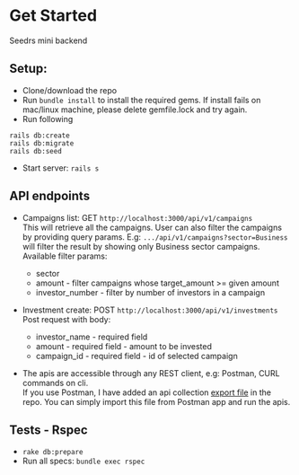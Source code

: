 # Get Started

Seedrs mini backend

## Setup:

* Clone/download the repo
* Run `bundle install` to install the required gems. If install fails on mac/linux machine, please delete gemfile.lock and try again.
* Run following
```
rails db:create
rails db:migrate
rails db:seed
```

* Start server: `rails s`

## API endpoints

* Campaigns list: GET `http://localhost:3000/api/v1/campaigns`  
This will retrieve all the campaigns. User can also filter the campaigns by providing query params. 
E.g: `.../api/v1/campaigns?sector=Business` will filter the result by showing only
Business sector campaigns.  
Available filter params: 
  * sector
  * amount - filter campaigns whose target_amount >= given amount
  * investor_number - filter by number of investors in a campaign


* Investment create: POST `http://localhost:3000/api/v1/investments`  
Post request with body:  
  * investor_name - required field
  * amount - required field - amount to be invested
  * campaign_id - required field - id of selected campaign


* The apis are accessible through any REST client, e.g: Postman, CURL commands on cli.  
If you use Postman, I have added an api collection [export file](https://github.com/amit-khan/seedrs_app/blob/master/Seedrs.postman_collection.json) in the repo.
You can simply import this file from Postman app and run the apis.

## Tests - Rspec

* `rake db:prepare`
* Run all specs: `bundle exec rspec`

